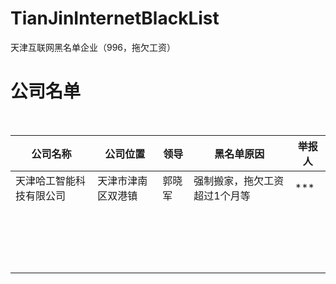 # TianJinInternetBlackList
天津互联网黑名单企业（996，拖欠工资）



# 公司名单

​    

| 公司名称                 | 公司位置           | 领导   | 黑名单原因                    | 举报人 |
| ------------------------ | ------------------ | ------ | ----------------------------- | ------ |
| 天津哈工智能科技有限公司 | 天津市津南区双港镇 | 郭晓军 | 强制搬家，拖欠工资超过1个月等 | *** |
|                          |                    |        |                               |        |
|                          |                    |        |                               |        |
|                          |                    |        |                               |        |
|                          |                    |        |                               |        |
|                          |                    |        |                               |        |
|                          |                    |        |                               |        |
|                          |                    |        |                               |        |
|                          |                    |        |                               |        |
|                          |                    |        |                               |        |
|                          |                    |        |                               |        |
|                          |                    |        |                               |        |
|                          |                    |        |                               |        |
|                          |                    |        |                               |        |
|                          |                    |        |                               |        |
|                          |                    |        |                               |        |
|                          |                    |        |                               |        |
|                          |                    |        |                               |        |
|                          |                    |        |                               |        |

